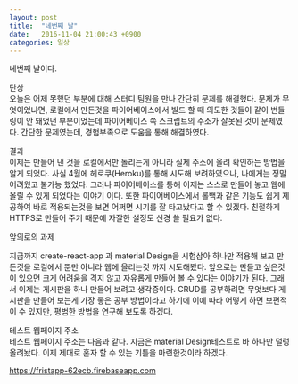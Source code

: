 ```yaml
---
layout: post
title:  "네번째 날"
date:   2016-11-04 21:00:43 +0900
categories: 일상
---
```


네번째 날이다.

단상  
오늘은 어제 못했던 부분에 대해 스터디 팀원을 만나 간단히 문제를 해결했다. 문제가 무엇이었냐면, 로컬에서 만든것을 파이어베이스에서 빌드 할 때 의도한 것들이 같이 번들링이 안 돼었던 부분이었는데 파이어베이스 쪽 스크립트의 주소가 잘못된 것이 문제였다. 간단한 문제였는데, 경험부족으로 도움을 통해 해결하였다.  

결과  
이제는 만들어 낸 것을 로컬에서만 돌리는게 아니라 실제 주소에 올려 확인하는 방법을 알게 되었다. 사실 4월에 헤로쿠(Heroku)를 통해 시도해 보려하였으나, 나에게는 정말 어려웠고 불가능 했었다. 그러나 파이어베이스를 통해 이제는 스스로 만들어 놓고 웹에 올릴 수 있게 되었다는 이야기 이다. 또한 파이어베이스에서 롤백과 같은 기능도 쉽게 제공하여 바로 적용되는것을 보면 어쩌면 시기를 잘 타고났다고 할 수 있겠다. 친절하게 HTTPS로 만들어 주기 때문에 자잘한 설정도 신경 쓸 필요가 없다.  

 앞의로의 과제  
 
 지금까지 create-react-app 과 material Design을 시험삼아 하나만 적용해 보고 만든것을 로컬에서 뿐만 아니라 웹에 올리는것 까지 시도해봤다. 앞으로는 만들고 싶은것이 있으면 크게 어려움을 격지 않고 자유롭게 만들어 볼 수 있다는 이야기가 된다. 그래서 이제는 게시판을 하나 만들어 보려고 생각중이다. CRUD를 공부하려면 무엇보다 게시판을 만들어 보는게 가장 좋은 공부 방법이라고 하기에 이에 따라 어떻게 하면 보편적이 수 있지만, 평범한 방법을 연구해 보도록 하겠다.  

 테스트 웹페이지 주소  
 테스트 웹페이지 주소는 다음과 같다. 지금은 material Design테스트로 바 하나만 덜렁 올려놨다. 이제 제대로 혼자 할 수 있는 기틀을 마련한것이라 하겠다.  


<https://fristapp-62ecb.firebaseapp.com>

